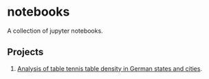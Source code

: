 # notebooks
A collection of jupyter notebooks.


## Projects

1. [Analysis of table tennis table density in German states and cities](table_tennis_table_density.ipynb).